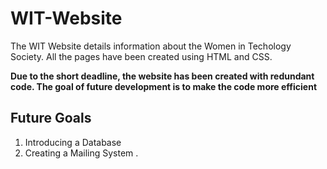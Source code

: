 # WIT-Website

The WIT Website details information about the Women in Techology Society. 
All the pages have been created using HTML and CSS.

**Due to the short deadline, the website has been created with redundant code.
The goal of future development is to make the code more efficient**

## Future Goals
1. Introducing a Database
2. Creating a Mailing System
.